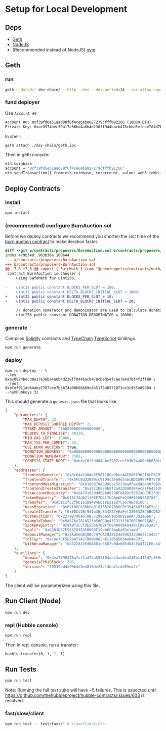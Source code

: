 # Setup for Local Development

## Deps

- [Geth](https://geth.ethereum.org/docs/install-and-build/installing-geth)
- [NodeJS](https://nodejs.org/en/download/)
- (Recommended instead of NodeJS) [nvm](https://github.com/nvm-sh/nvm#installing-and-updating)

## Geth

### run

```sh
geth --datadir dev-chain/ --http --dev --dev.period=14 --rpc.allow-unprotected-txs
```

### fund deployer

Use `Account #0`

```txt
Account #0: 0xf39fd6e51aad88f6f4ce6ab8827279cfffb92266 (10000 ETH)
Private Key: 0xac0974bec39a17e36ba4a6b4d238ff944bacb478cbed5efcae784d7bf4f2ff80
```

In shell:
```sh
geth attach ./dev-chain/geth.ipc
```

Then in geth console:
```sh
eth.coinbase
account = "0xf39fd6e51aad88f6f4ce6ab8827279cfffb92266"
eth.sendTransaction({ from:eth.coinbase, to:account, value: web3.toWei(10000, "ether") })
```

## Deploy Contracts

### install

```sh
npm install
```

### (recommended) configure BurnAuction.sol

Before we deploy contracts we recommend you shorten the slot time of the [burn auction contract](./contracts/proposers/BurnAuction.sol) to make iteration faster.

```diff
diff --git a/contracts/proposers/BurnAuction.sol b/contracts/proposers/BurnAuction.sol
index 479b34d..963b30a 100644
--- a/contracts/proposers/BurnAuction.sol
+++ b/contracts/proposers/BurnAuction.sol
@@ -7,8 +7,8 @@ import { SafeMath } from "@openzeppelin/contracts/math/SafeMath.sol";
 contract BurnAuction is Chooser {
     using SafeMath for uint256;
 
-    uint32 public constant BLOCKS_PER_SLOT = 100;
-    uint32 public constant DELTA_BLOCKS_INITIAL_SLOT = 1000;
+    uint32 public constant BLOCKS_PER_SLOT = 10;
+    uint32 public constant DELTA_BLOCKS_INITIAL_SLOT = 20;
 
     // donation numerator and demoninator are used to calculate donation amount
     uint256 public constant DONATION_DENOMINATOR = 10000;


```

### generate

Compiles [Solidity](https://soliditylang.org/) contracts and [TypeChain](https://github.com/ethereum-ts/Typechain) [TypeScript](https://www.typescriptlang.org/) bindings.
```sh
npm run generate
```

### deploy

```
npm run deploy -- \
--key 0xac0974bec39a17e36ba4a6b4d238ff944bacb478cbed5efcae784d7bf4f2ff80 \
--root 0xbfef011dd64abe7707cee7b3b74a00b86689c8451f548371073ce3c935e09984 \
--numPubkeys 32
```

This should generate a `genesis.json` file that looks like:

```json
{
    "parameters": {
        "MAX_DEPTH": 32,
        "MAX_DEPOSIT_SUBTREE_DEPTH": 2,
        "STAKE_AMOUNT": "100000000000000000",
        "BLOCKS_TO_FINALISE": 40320,
        "MIN_GAS_LEFT": 10000,
        "MAX_TXS_PER_COMMIT": 32,
        "USE_BURN_AUCTION": true,
        "DONATION_ADDRESS": "0x00000000000000000000000000000000000000d0",
        "DONATION_NUMERATOR": 7500,
        "GENESIS_STATE_ROOT": "0xbfef011dd64abe7707cee7b3b74a00b86689c8451f548371073ce3c935e09984"
    },
    "addresses": {
        "frontendGeneric": "0xDc64a140Aa3E981100a9becA4E685f962f0cF6C9",
        "frontendTransfer": "0x5FC8d32690cc91D4c39d9d3abcBD16989F875707",
        "frontendMassMigration": "0x0165878A594ca255338adfa4d48449f69242Eb8F",
        "frontendCreate2Transfer": "0xa513E6E4b8f2a923D98304ec87F64353C4D5C853",
        "blsAccountRegistry": "0x8A791620dd6260079BF849Dc5567aDC3F2FdC318",
        "tokenRegistry": "0x610178dA211FEF7D417bC0e6FeD39F05609AD788",
        "transfer": "0xA51c1fc2f0D1a1b8494Ed1FE312d7C3a78Ed91C0",
        "massMigration": "0xB7f8BC63BbcaD18155201308C8f3540b07f84F5e",
        "create2Transfer": "0x0DCd1Bf9A1b36cE34237eEaFef220932846BCD82",
        "burnAuction": "0x2279B7A0a67DB372996a5FaB50D91eAA73d2eBe6",
        "exampleToken": "0x9A676e781A523b5d0C0e43731313A708CB607508",
        "spokeRegistry": "0x9A9f2CCfdE556A7E9Ff0848998Aa4a0CFD8863AE",
        "vault": "0x68B1D87F95878fE05B998F19b66F4baba5De1aed",
        "depositManager": "0x3Aa5ebB10DC797CAC828524e59A333d0A371443c",
        "rollup": "0xc6e7DF5E7b4f2A278906862b61205850344D4e7d",
        "withdrawManager": "0x322813Fd9A801c5507c9de605d63CEA4f2CE6c44"
    },
    "auxiliary": {
        "domain": "0x4ea7799478a7af2a47ba555f04aec4ae4ba240bf410d7c859c34c310f0413892",
        "genesisEth1Block": 306,
        "version": "20539ad4d99b3d3e4810de24c14ba41cdd89ea2c"
    }
}
```

The client will be parameterized using this file.

## Run Client (Node)

```sh
npm run dev
```

### repl (Hubble console)

```sh
npm run repl
```

Then in repl console, run a transfer:

```sh
hubble.transfer(0, 1, 1, 1)
```

## Run Tests

```sh
npm run test
```

Note: Running the full test suite will have ~5 failures. This is expected until https://github.com/thehubbleproject/hubble-contracts/issues/603 is resolved.

### fast/slow/client

```sh
npm run test -- test/fast/* # slow/client/etc.
```

